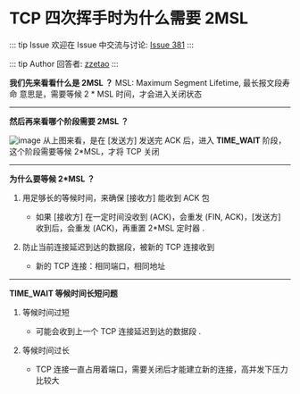 # TCP 四次挥手时为什么需要 2MSL



::: tip Issue 
 欢迎在 Issue 中交流与讨论: [Issue 381](https://github.com/shfshanyue/Daily-Question/issues/381) 
:::

::: tip Author 
回答者: [zzetao](https://github.com/zzetao) 
:::

**我们先来看看什么是 2MSL ？**
MSL: Maximum Segment Lifetime, 最长报文段寿命
意思是，需要等候 2 * MSL 时间，才会进入关闭状态


------------


**然后再来看哪个阶段需要 2MSL ？**

![image](https://user-images.githubusercontent.com/8110936/89364080-470b8600-d704-11ea-9bc7-edd882481c1e.png)
从上图来看，是在 [发送方] 发送完 ACK 后，进入 **TIME_WAIT** 阶段，这个阶段需要等候 2*MSL，才将 TCP 关闭

------------

**为什么要等候 2*MSL ？**

1. 用足够长的等候时间，来确保 [接收方] 能收到 ACK 包

	- 如果 [接收方] 在一定时间没收到 (ACK)，会重发 (FIN, ACK)，[发送方] 收到后，会重发 (ACK)，再重置 2*MSL 定时器
	.


2. 防止当前连接延迟到达的数据段，被新的 TCP 连接收到

	- 新的 TCP 连接：相同端口，相同地址


------------

**TIME_WAIT 等候时间长短问题**

1. 等候时间过短
 
	- 可能会收到上一个 TCP 连接延迟到达的数据段
	.

2. 等候时间过长

 	- TCP 连接一直占用着端口，需要关闭后才能建立新的连接，高并发下压力比较大

